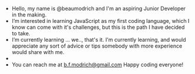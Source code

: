 - Hello, my name is @beaumodrich and I'm an aspiring Junior Developer in the making.
- I’m interested in learning JavaScript as my first coding language, which I know can come with it's challenges, but this is the path I have decided to take.
- I’m currently learning ... we.., that's it. I'm currently learning, and would appreciate any sort of advice or tips somebody with more experience would share with me.
-
- You can reach me at b.f.modrich@gmail.com
Happy coding everyone!

<!---
beaumodrich/beaumodrich is a ✨ special ✨ repository because its `README.md` (this file) appears on your GitHub profile.
You can click the Preview link to take a look at your changes.
--->
